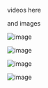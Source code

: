 videos here



and images

![image](https://github.com/user-attachments/assets/6b15a17e-1e91-465d-8c3f-0003104b129a)

![image](https://github.com/user-attachments/assets/ff8dd56a-99f7-4f2d-aa5f-b54034295571)

![image](https://github.com/user-attachments/assets/dc9b531c-eba5-4a6a-b6c4-03d6495bf67c)


![image](https://github.com/user-attachments/assets/da6f3f73-425a-43b0-8031-3e93c475cc42)
